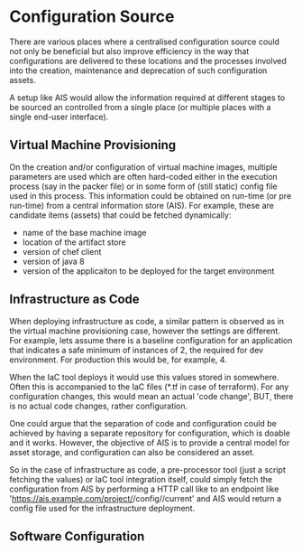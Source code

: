 # Configuration Source

There are various places where a centralised configuration source could not only be beneficial but also improve efficiency in the way that configurations are delivered to these locations and the processes involved into the creation, maintenance and deprecation of such configuration assets.

A setup like AIS would allow the information required at different stages to be sourced an controlled from a single place (or multiple places with a single end-user interface).

## Virtual Machine Provisioning
On the creation and/or configuration of virtual machine images, multiple parameters are used which are often hard-coded either in the execution process (say in the packer file) or in some form of (still static) config file used in this process.
This information could be obtained on run-time (or pre run-time) from a central information store (AIS).
For example, these are candidate items (assets) that could be fetched dynamically:
  - name of the base machine image
  - location of the artifact store
  - version of chef client
  - version of java 8
  - version of the applicaiton to be deployed for the target environment


## Infrastructure as Code
When deploying infrastructure as code, a similar pattern is observed as in the virtual machine provisioning case, however the settings are different.
For example, lets assume there is a baseline configuration for an application that indicates a safe minimum of instances of 2, the required for dev environment. For production this would be, for example, 4.

When the IaC tool deploys it would use this values stored in somewhere. Often this is accompanied to the IaC files (\*.tf in case of terraform).
For any configuration changes, this would mean an actual 'code change', BUT, there is no actual code changes, rather configuration.

One could argue that the separation of code and configuration could be achieved by having a separate repository for configuration, which is doable and it works. However, the objective of AIS is to provide a central model for asset storage, and configuration can also be considered an asset.

So in the case of infrastructure as code, a pre-processor tool (just a script fetching the values) or IaC tool integration itself, could simply fetch the configuration from AIS by performing a HTTP call like to an endpoint like 'https://ais.example.com/project/<project-name>/config/<env-name>/current' and AIS would return a config file used for the infrastructure deployment.


## Software Configuration
